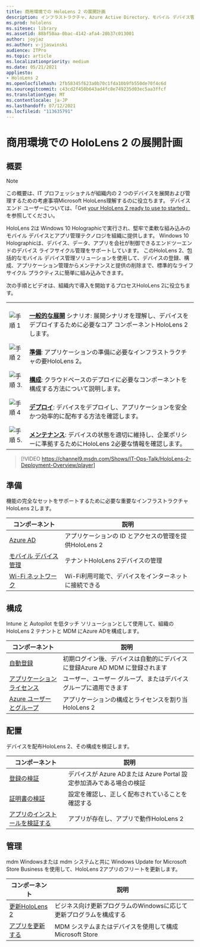 ```yaml
---
title: 商用環境での HoloLens 2 の展開計画
description: インフラストラクチャ、Azure Active Directory、モバイル デバイス管理など、HoloLens環境でアプリケーションをデプロイおよび管理するための主要なニーズについて説明します。
ms.prod: hololens
ms.sitesec: library
ms.assetid: 88bf50aa-0bac-4142-afa4-20b37c013001
author: joyjaz
ms.author: v-jjaswinski
audience: ITPro
ms.topic: article
ms.localizationpriority: medium
ms.date: 05/21/2021
appliesto:
- HoloLens 2
ms.openlocfilehash: 2fb58345f623a0b70c1fda10b9fb550de70f4c6d
ms.sourcegitcommit: c43cd2f450b643ad4fc8e749235d03ec5aa3ffcf
ms.translationtype: MT
ms.contentlocale: ja-JP
ms.lasthandoff: 07/12/2021
ms.locfileid: "113635791"
---
```

# <a name="planning-hololens-2-deployment-in-a-commercial-environment"></a>商用環境での HoloLens 2 の展開計画

## <a name="overview"></a>概要
> [!NOTE]
> この概要は、IT プロフェッショナルが組織内の 2 つのデバイスを展開および管理するための考慮事項Microsoft HoloLens理解するのに役立ちます。 デバイス エンド ユーザーについては、「Get [your HoloLens 2 ready to use to started」](hololens2-setup.md)を参照してください。

HoloLens 2は Windows 10 Holographicで実行され、堅牢で柔軟な組み込みのモバイル デバイスとアプリ管理テクノロジを組織に提供します。 Windows 10 Holographicは、デバイス、データ、アプリを会社が制御できるエンドツーエンドのデバイス ライフサイクル管理をサポートしています。 このHoloLens 2、包括的なモバイル デバイス管理ソリューションを使用して、デバイスの登録、構成、アプリケーション管理からメンテナンスと提供の削除まで、標準的なライフサイクル プラクティスに簡単に組み込みできます。

次の手順とビデオは、組織内で導入を開始するプロセスHoloLens 2に役立ちます。

| | |
|--|--|
| ![手順 1](images/1green.png)| <br/> **[一般的な展開](hololens-requirements.md)** シナリオ: 展開シナリオを理解し、デバイスをデプロイするために必要なコア コンポーネントHoloLens 2します。 |
| ![手順 2](images/2green.png)| <br/> **[準備](#prepare)**: アプリケーションの準備に必要なインフラストラクチャの要HoloLens 2。 |
| ![手順 3.](images/3green.png) | <br/> **[構成](#configure)**: クラウドベースのデプロイに必要なコンポーネントを構成する方法について説明します。 |
| ![手順 4](images/4green.png) | <br/> **[デプロイ](#deploy)**: デバイスをデプロイし、アプリケーションを安全かつ効率的に配布する方法を確認します。 |
| ![手順 5.](images/5green.png) | <br/> **[メンテナンス](#maintain)**: デバイスの状態を適切に維持し、企業ポリシーに準拠するためにHoloLens 2必要な情報を確認します。 |

> [!VIDEO https://channel9.msdn.com/Shows/IT-Ops-Talk/HoloLens-2-Deployment-Overview/player]

## <a name="prepare"></a>準備

機能の完全なセットをサポートするために必要な重要なインフラストラクチャ HoloLens 2します。 

| コンポーネント | 説明 |
|-----------|------------|
| [Azure AD](hololens-identity.md) | アプリケーションの ID とアクセスの管理を提供HoloLens 2  |
| [モバイル デバイス管理](hololens-mdm-configure.md)| テナントHoloLens 2デバイスの管理  |
| [Wi-Fi ネットワーク](hololens-commercial-infrastructure.md)| Wi-Fi利用可能で、デバイスをインターネットに接続できる  |

## <a name="configure"></a>構成

Intune と Autopilot を低タッチ ソリューションとして使用して、組織の HoloLens 2 テナントと MDM にAzure ADを構成します。

| コンポーネント | 説明 |
|-----------|------------|
| [自動登録](hololens-enroll-mdm.md#auto-enrollment-in-mdm) | 初期ログイン後、デバイスは自動的にデバイスに登録Azure AD MDM に登録されます  |
| [アプリケーション ライセンス](hololens2-cloud-connected-configure.md#application-licenses)| ユーザー、ユーザー グループ、またはデバイス グループに適用できます  |
| [Azure ユーザーとグループ](hololens2-cloud-connected-configure.md#azure-users-and-groups) | アプリケーションの構成とライセンスを割り当HoloLens 2  |

## <a name="deploy"></a>配置

デバイスを配布HoloLens 2、その構成を検証します。 

| コンポーネント | 説明 |
|-----------|------------|
| [登録の検証](hololens2-corp-connected-deploy.md#enrollment-validation) | デバイスが Azure ADまたは Azure Portal 設定参加済みである場合の検証 |
| [証明書の検証](hololens2-corp-connected-deploy.md#wi-fi-certificate-validation) | 設定を確認し、正しく配布されていることを確認する |
| [アプリのインストールを検証する](hololens2-corp-connected-deploy.md#validate-lob-app-install) | アプリが存在し、アプリで動作HoloLens 2 |

## <a name="maintain"></a>管理

mdm Windowsまたは mdm システムと共に Windows Update for Microsoft Store Business を使用して、HoloLens 2アプリのフリートを更新します。

| コンポーネント | 説明 |
|-----------|------------|
| [更新HoloLens 2](hololens-updates.md) | ビジネス向け更新プログラムのWindowsに応じて更新プログラムを構成する |
| [アプリを更新する](app-deploy-overview.md) | MDM システムまたはデバイスを使用して構成Microsoft Store
